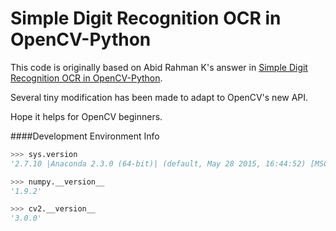 Simple Digit Recognition OCR in OpenCV-Python
=============================================

This code is originally based on Abid Rahman K's answer in [Simple Digit Recognition OCR in OpenCV-Python](http://stackoverflow.com/questions/9413216/simple-digit-recognition-ocr-in-opencv-python/9620295).

Several tiny modification has been made to adapt to OpenCV's new API.

Hope it helps for OpenCV beginners.


####Development Environment Info
```python
>>> sys.version
'2.7.10 |Anaconda 2.3.0 (64-bit)| (default, May 28 2015, 16:44:52) [MSC v.1500 64 bit (AMD64)]'

>>> numpy.__version__
'1.9.2'

>>> cv2.__version__
'3.0.0'
```
